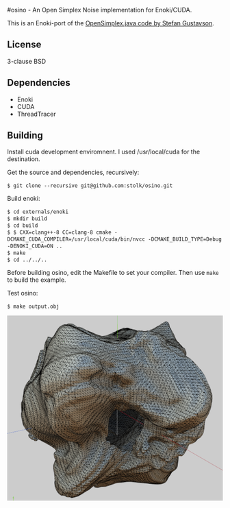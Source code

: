 #osino - An Open Simplex Noise implementation for Enoki/CUDA.

This is an Enoki-port of the [OpenSimplex.java code by Stefan Gustavson](http://webstaff.itn.liu.se/~stegu/simplexnoise/SimplexNoise.java).

## License
3-clause BSD

## Dependencies
* Enoki
* CUDA
* ThreadTracer

## Building

Install cuda development enviromnent. I used /usr/local/cuda for the destination.

Get the source and dependencies, recursively:

```
$ git clone --recursive git@github.com:stolk/osino.git
```

Build enoki:

```
$ cd externals/enoki
$ mkdir build
$ cd build
$ $ CXX=clang++-8 CC=clang-8 cmake -DCMAKE_CUDA_COMPILER=/usr/local/cuda/bin/nvcc -DCMAKE_BUILD_TYPE=Debug -DENOKI_CUDA=ON ..
$ make
$ cd ../../..
```

Before building osino, edit the Makefile to set your compiler.
Then use `make` to build the example.

Test osino:
```
$ make output.obj
```


![Procgen Asteroid](images/asteroid.png "Procgen Asteroid")

